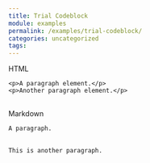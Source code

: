 ```yaml
---
title: Trial Codeblock
module: examples
permalink: /examples/trial-codeblock/
categories: uncategorized
tags:
---
```


<div class="row">
  <div class="col-lg-6">
    <div class="code-heading">
      <span class="html">HTML</span>
    </div>
    <div class="language-html highlighter-rouge">
      <div class="highlight">
        <pre class="highlight">
<code><span class="nt">&lt;p&gt;</span>A paragraph element.<span class="nt">&lt;/p&gt;</span>
<span class="nt">&lt;p&gt;</span>Another paragraph element.<span class="nt">&lt;/p&gt;</span></code>
        </pre>
      </div>
    </div>
  </div>
  <div class="col-lg-6">
    <div class="code-heading">
      <span class="md">Markdown</span>
    </div>
    <div class="language-markdown highlighter-rouge">
      <div class="highlight">
        <pre class="highlight">
<code>A paragraph.

This is another paragraph.</code>
        </pre>
      </div>
    </div>
  </div>
</div>
